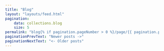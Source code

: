```yaml
---
title: "Blog"
layout: "layouts/feed.html"
pagination:
    data: collections.blog
    size: 5
permalink: "blog{% if pagination.pageNumber > 0 %}/page/{{ pagination.pageNumber }}{% endif %}/index.html"
paginationPrevText: "Newer posts ->"
paginationNextText: "<- Older posts"
---
```


